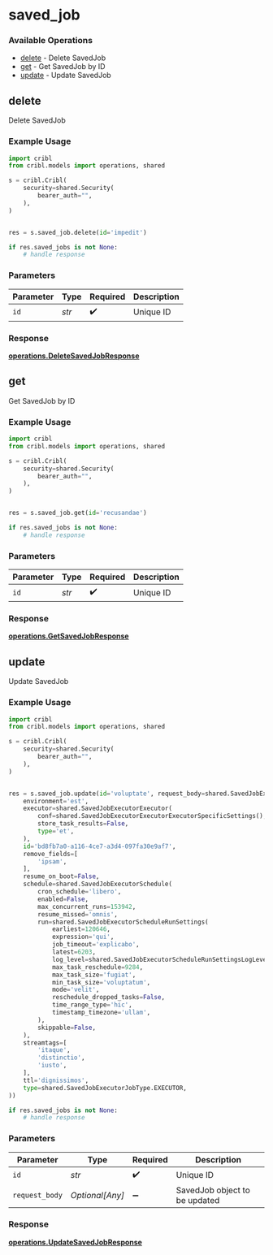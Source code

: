 # saved_job

### Available Operations

* [delete](#delete) - Delete SavedJob
* [get](#get) - Get SavedJob by ID
* [update](#update) - Update SavedJob

## delete

Delete SavedJob

### Example Usage

```python
import cribl
from cribl.models import operations, shared

s = cribl.Cribl(
    security=shared.Security(
        bearer_auth="",
    ),
)


res = s.saved_job.delete(id='impedit')

if res.saved_jobs is not None:
    # handle response
```

### Parameters

| Parameter          | Type               | Required           | Description        |
| ------------------ | ------------------ | ------------------ | ------------------ |
| `id`               | *str*              | :heavy_check_mark: | Unique ID          |


### Response

**[operations.DeleteSavedJobResponse](../../models/operations/deletesavedjobresponse.md)**


## get

Get SavedJob by ID

### Example Usage

```python
import cribl
from cribl.models import operations, shared

s = cribl.Cribl(
    security=shared.Security(
        bearer_auth="",
    ),
)


res = s.saved_job.get(id='recusandae')

if res.saved_jobs is not None:
    # handle response
```

### Parameters

| Parameter          | Type               | Required           | Description        |
| ------------------ | ------------------ | ------------------ | ------------------ |
| `id`               | *str*              | :heavy_check_mark: | Unique ID          |


### Response

**[operations.GetSavedJobResponse](../../models/operations/getsavedjobresponse.md)**


## update

Update SavedJob

### Example Usage

```python
import cribl
from cribl.models import operations, shared

s = cribl.Cribl(
    security=shared.Security(
        bearer_auth="",
    ),
)


res = s.saved_job.update(id='voluptate', request_body=shared.SavedJobExecutor(
    environment='est',
    executor=shared.SavedJobExecutorExecutor(
        conf=shared.SavedJobExecutorExecutorExecutorSpecificSettings(),
        store_task_results=False,
        type='et',
    ),
    id='bd8fb7a0-a116-4ce7-a3d4-097fa30e9af7',
    remove_fields=[
        'ipsam',
    ],
    resume_on_boot=False,
    schedule=shared.SavedJobExecutorSchedule(
        cron_schedule='libero',
        enabled=False,
        max_concurrent_runs=153942,
        resume_missed='omnis',
        run=shared.SavedJobExecutorScheduleRunSettings(
            earliest=120646,
            expression='qui',
            job_timeout='explicabo',
            latest=6203,
            log_level=shared.SavedJobExecutorScheduleRunSettingsLogLevel.WARN,
            max_task_reschedule=9284,
            max_task_size='fugiat',
            min_task_size='voluptatum',
            mode='velit',
            reschedule_dropped_tasks=False,
            time_range_type='hic',
            timestamp_timezone='ullam',
        ),
        skippable=False,
    ),
    streamtags=[
        'itaque',
        'distinctio',
        'iusto',
    ],
    ttl='dignissimos',
    type=shared.SavedJobExecutorJobType.EXECUTOR,
))

if res.saved_jobs is not None:
    # handle response
```

### Parameters

| Parameter                     | Type                          | Required                      | Description                   |
| ----------------------------- | ----------------------------- | ----------------------------- | ----------------------------- |
| `id`                          | *str*                         | :heavy_check_mark:            | Unique ID                     |
| `request_body`                | *Optional[Any]*               | :heavy_minus_sign:            | SavedJob object to be updated |


### Response

**[operations.UpdateSavedJobResponse](../../models/operations/updatesavedjobresponse.md)**

